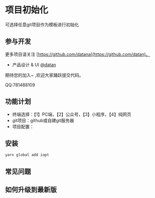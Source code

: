 # 项目初始化
可选择任意git项目作为模板进行初始化

## 参与开发

更多项目请关注 [https://github.com/datana](https://github.com/datan)。

- 产品设计 & UI [@datan](https://github.com/datan)

期待您的加入~ ,欢迎大家踊跃提交代码。

QQ:781488109

## 功能计划

- 终端选择：【1】PC端，【2】公众号，【3】小程序，【4】纯网页
- git项目：github或自建git服务器
- 项目配置：


## 安装

```bash
yarn global add iopt
```

## 常见问题


## 如何升级到最新版


